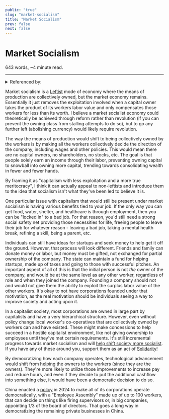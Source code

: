 ```yaml
---
public: "true"
slug: "market-socialism"
title: "Market Socialism"
prev: false
next: false
---
```

<script setup>
import { data } from '../../git.data.ts';
import { useData } from 'vitepress';
const pageData = useData();
</script>
<h1 class="p-name">Market Socialism</h1>
<p>643 words, ~4 minute read. <span v-html="data[`site/${pageData.page.value.relativePath}`]" /></p>
<hr/>

<details><summary>Referenced by:</summary><a href="/garden/centrism/index.md">Centrism</a><a href="/garden/leftism/index.md">Leftism</a><a href="/garden/my-political-beliefs/index.md">My Political Beliefs</a></details>

Market socialism is a [Leftist](/garden/leftism/index.md) mode of economy where the means of production are collectively owned, but the market economy remains. Essentially it just removes the exploitation involved when a capital owner takes the product of its workers labor value and only compensates those workers for less than its worth. I believe a market socialist economy could theoretically be achieved through reform rather than revolution (if you can prevent the owning class from stalling attempts to do so), but to go any further left (abolishing currency) would likely require revolution.

The way the means of production would shift to being collectively owned by the workers is by making all the workers collectively decide the direction of the company, including wages and other policies. This would mean there are no capital owners, no shareholders, no stocks, etc. The goal is that people solely earn an income through their labor, preventing owning capital to snowball into owning more capital, trending towards consolidating wealth in fewer and fewer hands.

By framing it as "capitalism with less exploitation and a more true meritocracy", I think it can actually appeal to non-leftists and introduce them to the idea that socialism isn't what they've been led to believe it is.

One particular issue with capitalism that would still be present under market socialism is having various benefits tied to your job. If the only way you can get food, water, shelter, and healthcare is through employment, then you can be "locked in" to a bad job. For that reason, you'd still need a strong social safety net providing those necessities for life, freeing people to leave their job for whatever reason - leaving a bad job, taking a mental health break, refining a skill, being a parent, etc.

Individuals can still have ideas for startups and seek money to help get it off the ground. However, that process will look different. Friends and family can donate money or labor, but money must be gifted, not exchanged for partial ownership of the company. The state can maintain a fund for helping startups, made up of taxes and going to those with successful pitches. An important aspect of all of this is that the initial person is not _the_ owner of the company, and would be at the same level as any other worker, regardless of role and when they joined the company. Founding a company should not and would not give them the ability to exploit the surplus labor value of the other workers. It's okay to not have corporations founded under that motivation, as the real motivation should be individuals seeing a way to improve society and acting upon it.

In a capitalist society, most corporations are owned in large part by capitalists and have a very hierarchical structure. However, even without policy change local worker's co-operatives that are collectively owned by workers can and have existed. These might make concessions to help succeed in a hostile capitalist environment, like not giving ownership to employees until they've met certain requirements. It's still incremental progress towards market socialism and will [help shift society more socialist](https://jacobin.com/2024/05/cooperatives-dsa-left-strategy-solidarity/). If you have any of these around you, support them as an act of [Solidarity](/garden/solidarity/index.md)!

By democratizing how each company operates, technological advancement would shift from helping the owners to the workers (since they are the owners). They're more likely to utilize those improvements to increase pay and reduce hours, and even if they decide to put the additional cashflow into something else, it would have been a democratic decision to do so.

China enacted a [policy](https://www.taylorwessing.com/en/insights-and-events/insights/2024/01/employees-participation-in-corporate-governance-under-the-revised-chinese-company-law) in 2024 to make all of its corporations operate democratically, with a "Employee Assembly" made up of up to 100 workers, that can decide on things like firing supervisors or, in big companies, appointing 1/3 of the board of directors. That goes a long way in democratizing the remaining private businesses in China.